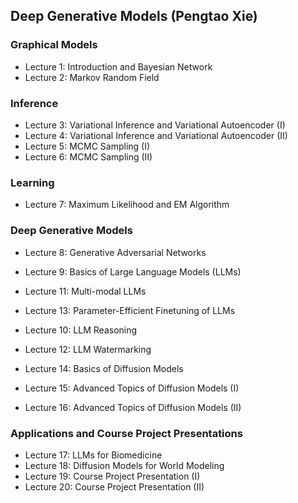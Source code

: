 ## Deep Generative Models (Pengtao Xie)

### Graphical Models
* Lecture 1: Introduction and Bayesian Network
* Lecture 2: Markov Random Field

### Inference
* Lecture 3: Variational Inference and Variational Autoencoder (I)
* Lecture 4: Variational Inference and Variational Autoencoder (II)
* Lecture 5: MCMC Sampling (I)
* Lecture 6: MCMC Sampling (II)

### Learning
* Lecture 7: Maximum Likelihood and EM Algorithm

### Deep Generative Models
* Lecture 8: Generative Adversarial Networks

* Lecture 9: Basics of Large Language Models (LLMs)
* Lecture 11: Multi-modal LLMs
* Lecture 13: Parameter-Efficient Finetuning of LLMs
* Lecture 10: LLM Reasoning
* Lecture 12: LLM Watermarking

* Lecture 14: Basics of Diffusion Models
* Lecture 15: Advanced Topics of Diffusion Models (I)
* Lecture 16: Advanced Topics of Diffusion Models (II)

### Applications and Course Project Presentations
* Lecture 17: LLMs for Biomedicine
* Lecture 18: Diffusion Models for World Modeling
* Lecture 19: Course Project Presentation (I)
* Lecture 20: Course Project Presentation (II)


